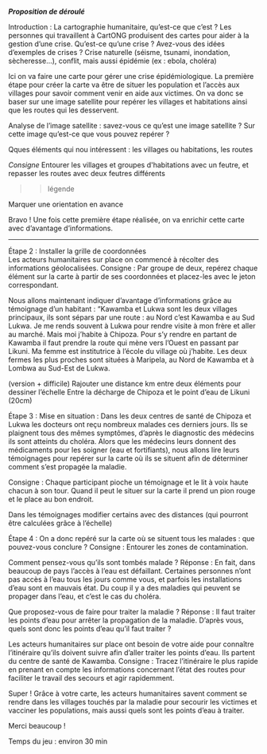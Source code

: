 
***Proposition de déroulé***

Introduction : La cartographie humanitaire, qu’est-ce que c’est ? 
Les personnes qui travaillent à CartONG produisent des cartes pour aider à la gestion d’une crise.
Qu’est-ce qu’une crise ? Avez-vous des idées d’exemples de crises ? 
Crise naturelle (séisme, tsunami, inondation, sècheresse...), conflit, mais aussi épidémie (ex : ebola, choléra) 

Ici on va faire une carte pour gérer une crise épidémiologique. La première étape pour créer la carte va être de situer les population et l’accès aux villages pour savoir comment venir en aide aux victimes. On va donc se baser sur une image satellite pour repérer les villages et habitations ainsi que les routes qui les desservent. 

Analyse de l’image satellite : savez-vous ce qu’est une image satellite ? Sur cette image qu’est-ce que vous pouvez repérer ? 

Qques éléments qui nou intéressent :
les villages ou habitations, les routes

*Consigne*
Entourer les villages et groupes d'habitations avec un feutre, et repasser les routes avec deux feutres différents

>> légende

Marquer une orientation en avance

Bravo ! Une fois cette première étape réalisée, on va enrichir cette carte avec d’avantage d’informations. 

- - - -

Étape 2 :
Installer la grille de coordonnées  
Les acteurs humanitaires sur place on commencé à récolter des informations géolocalisées. 
Consigne : Par groupe de deux, repérez chaque élément sur la carte à partir de ses coordonnées et placez-les avec le jeton correspondant. 

Nous allons maintenant indiquer d’avantage d’informations grâce au témoignage d’un habitant : 
“Kawamba et Lukwa sont les deux villages principaux, ils sont sépars par une route : au Nord c’est Kawamba e au Sud Lukwa. Je me rends souvent à Lukwa pour rendre visite à mon frère et aller au marché. Mais moi j’habite à Chipoza. Pour s’y rendre en partant de Kawamba il faut prendre la route qui mène vers l’Ouest en passant par Likuni. Ma femme est institutrice à l’école du village où j’habite. Les deux fermes les plus proches sont situées à Maripela, au Nord de Kawamba et à Lombwa au Sud-Est de Lukwa. 

(version + difficile) Rajouter une distance km entre deux éléments pour dessiner l’échelle 
Entre la décharge de Chipoza et le point d’eau de Likuni (20cm) 

Étape 3 : 
Mise en situation : Dans les deux centres de santé de Chipoza et Lukwa les docteurs ont reçu nombreux malades ces derniers jours. Ils se plaignent tous des mêmes symptômes, d’après le diagnostic des médecins ils sont atteints du choléra. Alors que les médecins leurs donnent des médicaments pour les soigner (eau et fortifiants), nous allons lire leurs témoignages pour repérer sur la carte où ils se situent afin de déterminer comment s’est propagée la maladie. 

Consigne : Chaque participant pioche un témoignage et le lit à voix haute chacun à son tour. Quand il peut le situer sur la carte il prend un pion rouge et le place au bon endroit. 

Dans les témoignages modifier certains avec des distances (qui pourront être calculées grâce à l’échelle) 

Étape 4 :
On a donc repéré sur la carte où se situent tous les malades : que pouvez-vous conclure ? 
Consigne : Entourer les zones de contamination. 

Comment pensez-vous qu’ils sont tombés malade ? 
Réponse : En fait, dans beaucoup de pays l’accès à l’eau est défaillant. Certaines personnes n’ont pas accès à l’eau tous les jours comme vous, et parfois les installations d’eau sont en mauvais état. Du coup il y a des maladies qui peuvent se propager dans l’eau, et c’est le cas du choléra. 

Que proposez-vous de faire pour traiter la maladie ? 
Réponse : Il faut traiter les points d’eau pour arrêter la propagation de la maladie. D’après vous, quels sont donc les points d’eau qu’il faut traiter ? 

Les acteurs humanitaires sur place ont besoin de votre aide pour connaître l’itinéraire qu’ils doivent suivre afin d’aller traiter les points d’eau. Ils partent du centre de santé de Kawamba. 
Consigne : Tracez l’itinéraire le plus rapide en prenant en compte les informations concernant l’état des routes pour faciliter le travail des secours et agir rapidemment. 

Super ! Grâce à votre carte, les acteurs humanitaires savent comment se rendre dans les villages touchés par la maladie pour secourir les victimes et vacciner les populations, mais aussi quels sont les points d’eau à traiter. 

Merci beaucoup ! 


Temps du jeu : environ 30 min 
